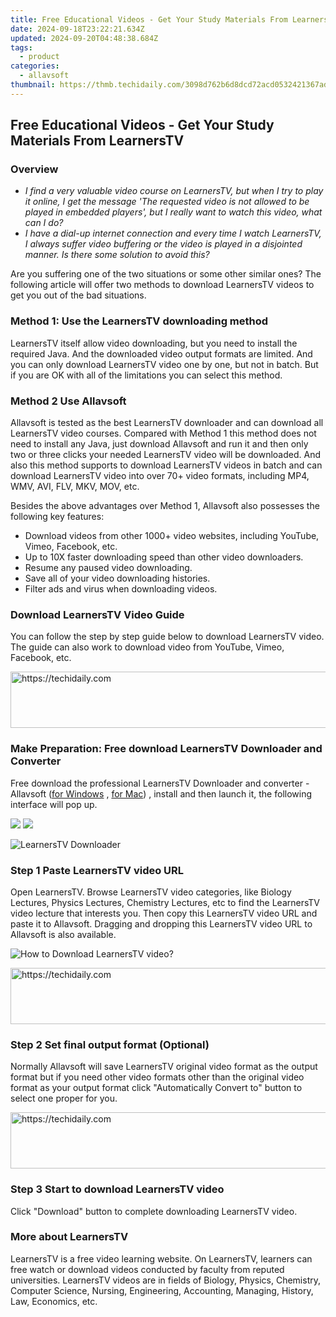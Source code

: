 ```yaml
---
title: Free Educational Videos - Get Your Study Materials From LearnersTV
date: 2024-09-18T23:22:21.634Z
updated: 2024-09-20T04:48:38.684Z
tags:
  - product
categories:
  - allavsoft
thumbnail: https://thmb.techidaily.com/3098d762b6d8dcd72acd0532421367ade2e95fba7b5406862c612e4d87ad3713.png
---
```


## Free Educational Videos - Get Your Study Materials From LearnersTV

### Overview

* _I find a very valuable video course on LearnersTV, but when I try to play it online, I get the message 'The requested video is not allowed to be played in embedded players', but I really want to watch this video, what can I do?_
* _I have a dial-up internet connection and every time I watch LearnersTV, I always suffer video buffering or the video is played in a disjointed manner. Is there some solution to avoid this?_

Are you suffering one of the two situations or some other similar ones? The following article will offer two methods to download LearnersTV videos to get you out of the bad situations.

### Method 1: Use the LearnersTV downloading method

LearnersTV itself allow video downloading, but you need to install the required Java. And the downloaded video output formats are limited. And you can only download LearnersTV video one by one, but not in batch. But if you are OK with all of the limitations you can select this method.

### Method 2 Use Allavsoft

Allavsoft is tested as the best LearnersTV downloader and can download all LearnersTV video courses. Compared with Method 1 this method does not need to install any Java, just download Allavsoft and run it and then only two or three clicks your needed LearnersTV video will be downloaded. And also this method supports to download LearnersTV videos in batch and can download LearnersTV video into over 70+ video formats, including MP4, WMV, AVI, FLV, MKV, MOV, etc.

Besides the above advantages over Method 1, Allavsoft also possesses the following key features:

* Download videos from other 1000+ video websites, including YouTube, Vimeo, Facebook, etc.
* Up to 10X faster downloading speed than other video downloaders.
* Resume any paused video downloading.
* Save all of your video downloading histories.
* Filter ads and virus when downloading videos.

### Download LearnersTV Video Guide

You can follow the step by step guide below to download LearnersTV video. The guide can also work to download video from YouTube, Vimeo, Facebook, etc.

<!-- affiliate ads begin -->
<a href="https://appsumo.8odi.net/c/5597632/2130886/7443" target="_top" id="2130886">
  <img src="//a.impactradius-go.com/display-ad/7443-2130886" border="0" alt="https://techidaily.com" width="728" height="90"/>
</a>
<img height="0" width="0" src="https://appsumo.8odi.net/i/5597632/2130886/7443" style="position:absolute;visibility:hidden;" border="0" />
<!-- affiliate ads end -->

### Make Preparation: Free download LearnersTV Downloader and Converter

Free download the professional LearnersTV Downloader and converter - Allavsoft ([for Windows](https://tools.techidaily.com/allavsoft/products/) , [for Mac](https://tools.techidaily.com/allavsoft/products/)) , install and then launch it, the following interface will pop up.

[![](https://www.allavsoft.com/how-to/../images/how-to/free-download-win.jpg)](https://tools.techidaily.com/allavsoft/products/) [![](https://www.allavsoft.com/how-to/../images/how-to/free-download-mac.jpg)](https://tools.techidaily.com/allavsoft/products/)

![LearnersTV Downloader](https://www.allavsoft.com/how-to/../images/allavsoft/screen-shot-600.jpg)

### Step 1 Paste LearnersTV video URL

Open LearnersTV. Browse LearnersTV video categories, like Biology Lectures, Physics Lectures, Chemistry Lectures, etc to find the LearnersTV video lecture that interests you. Then copy this LearnersTV video URL and paste it to Allavsoft. Dragging and dropping this LearnersTV video URL to Allavsoft is also available.

![How to Download LearnersTV video?](https://www.allavsoft.com/how-to/../images/how-to/download-rtmp-video/download-rtmp-video.jpg)

<!-- affiliate ads begin -->
<a href="https://aidotcom.pxf.io/c/5597632/2134503/19576" target="_top" id="2134503">
  <img src="//a.impactradius-go.com/display-ad/19576-2134503" border="0" alt="https://techidaily.com" width="728" height="90"/>
</a>
<img height="0" width="0" src="https://aidotcom.pxf.io/i/5597632/2134503/19576" style="position:absolute;visibility:hidden;" border="0" />
<!-- affiliate ads end -->

### Step 2 Set final output format (Optional)

Normally Allavsoft will save LearnersTV original video format as the output format but if you need other video formats other than the original video format as your output format click "Automatically Convert to" button to select one proper for you.

<!-- affiliate ads begin -->
<a href="https://appsumo.8odi.net/c/5597632/2151868/7443" target="_top" id="2151868">
  <img src="//a.impactradius-go.com/display-ad/7443-2151868" border="0" alt="https://techidaily.com" width="600" height="90"/>
</a>
<img height="0" width="0" src="https://appsumo.8odi.net/i/5597632/2151868/7443" style="position:absolute;visibility:hidden;" border="0" />
<!-- affiliate ads end -->

### Step 3 Start to download LearnersTV video

Click "Download" button to complete downloading LearnersTV video.

### More about LearnersTV

LearnersTV is a free video learning website. On LearnersTV, learners can free watch or download videos conducted by faculty from reputed universities. LearnersTV videos are in fields of Biology, Physics, Chemistry, Computer Science, Nursing, Engineering, Accounting, Managing, History, Law, Economics, etc.

<ins class="adsbygoogle"
     style="display:block"
     data-ad-format="autorelaxed"
     data-ad-client="ca-pub-7571918770474297"
     data-ad-slot="1223367746"></ins>

<ins class="adsbygoogle"
     style="display:block"
     data-ad-client="ca-pub-7571918770474297"
     data-ad-slot="8358498916"
     data-ad-format="auto"
     data-full-width-responsive="true"></ins>
